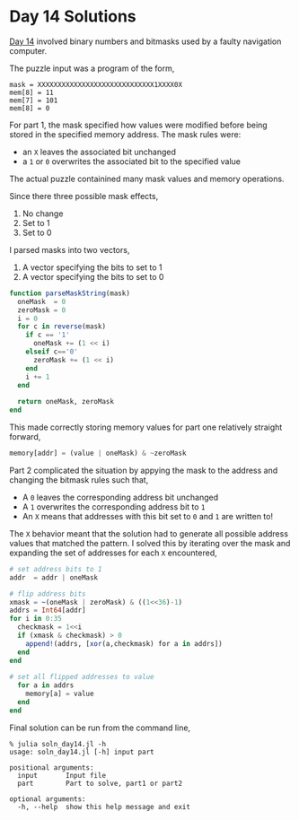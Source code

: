 # Day 14 Solutions

[Day 14](https://adventofcode.com/2020/day/14) involved binary numbers and bitmasks used by a faulty
navigation computer.

The puzzle input was a program of the form,

```
mask = XXXXXXXXXXXXXXXXXXXXXXXXXXXXX1XXXX0X
mem[8] = 11
mem[7] = 101
mem[8] = 0
```

For part 1, the mask specified how values were modified before being stored in the specified
memory address. The mask rules were:

- an `X` leaves the associated bit unchanged
- a `1` or `0` overwrites the associated bit to the specified value

The actual puzzle containined many mask values and memory operations. 

Since there three possible mask effects,

1. No change
2. Set to 1
3. Set to 0

I parsed masks into two vectors,

1. A vector specifying the bits to set to 1
2. A vector specifying the bits to set to 0

```julia
function parseMaskString(mask)
  oneMask  = 0
  zeroMask = 0
  i = 0
  for c in reverse(mask)
    if c == '1'
      oneMask += (1 << i)
    elseif c=='0'
      zeroMask += (1 << i)
    end
    i += 1
  end
  
  return oneMask, zeroMask
end

```

This made correctly storing memory values for part one relatively straight forward, 

```julia
memory[addr] = (value | oneMask) & ~zeroMask
```

Part 2 complicated the situation by appying the mask to the address and changing the bitmask rules
such that, 

- A `0` leaves the corresponding address bit unchanged
- A `1` overwrites the corresponding address bit to `1`
- An `X` means that addresses with this bit set to `0` and `1` are written to!

The `X` behavior meant that the solution had to generate all possible address
values that matched the pattern. I solved this by iterating over the mask
and expanding the set of addresses for each `X` encountered, 

```julia
# set address bits to 1
addr  = addr | oneMask

# flip address bits
xmask = ~(oneMask | zeroMask) & ((1<<36)-1)
addrs = Int64[addr]
for i in 0:35
  checkmask = 1<<i
  if (xmask & checkmask) > 0
    append!(addrs, [xor(a,checkmask) for a in addrs])
  end
end
      
# set all flipped addresses to value
  for a in addrs
    memory[a] = value
  end
end
```

Final solution can be run from the command line,

```
% julia soln_day14.jl -h
usage: soln_day14.jl [-h] input part

positional arguments:
  input       Input file
  part        Part to solve, part1 or part2

optional arguments:
  -h, --help  show this help message and exit
```
